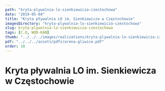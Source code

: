 ```yaml
---
path: "kryta-plywalnia-lo-sienkiewicza-czestochowa"
date: "2019-05-04"
title: "Kryta pływalnia LO im. Sienkiewicza w Częstochowie"
imagesDirectory: "kryta-plywalnia-lo-sienkiewicza-czestochowa"
slug: kryta-plywalnia-lo-sienkiewicza-czestochowa
tags: [C.O, WOD-KAN]
thumb: "../../../images/realizations/kryta-plywalnia-lo-sienkiewicza-czestochowa/APM_0593-HDR4-600x400.jpg"
pdf: "../../../assets/pdfs/arena-gliwice.pdf"
order: 10
---
```


# Kryta pływalnia LO im. Sienkiewicza w Częstochowie
